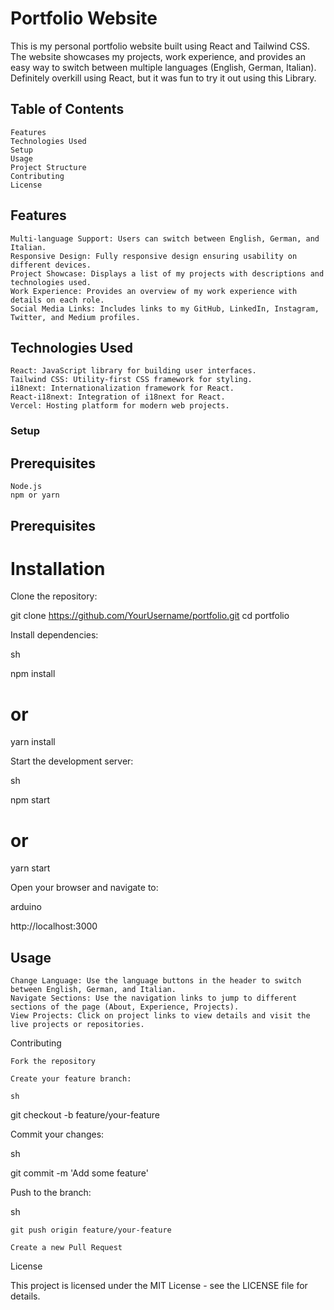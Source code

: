 # Portfolio Website

This is my personal portfolio website built using React and Tailwind CSS. The website showcases my projects, work experience, and provides an easy way to switch between multiple languages (English, German, Italian). Definitely overkill using React, but it was fun to try it out using this Library.

## Table of Contents

    Features
    Technologies Used
    Setup
    Usage
    Project Structure
    Contributing
    License

## Features

    Multi-language Support: Users can switch between English, German, and Italian.
    Responsive Design: Fully responsive design ensuring usability on different devices.
    Project Showcase: Displays a list of my projects with descriptions and technologies used.
    Work Experience: Provides an overview of my work experience with details on each role.
    Social Media Links: Includes links to my GitHub, LinkedIn, Instagram, Twitter, and Medium profiles.

## Technologies Used

    React: JavaScript library for building user interfaces.
    Tailwind CSS: Utility-first CSS framework for styling.
    i18next: Internationalization framework for React.
    React-i18next: Integration of i18next for React.
    Vercel: Hosting platform for modern web projects.

### Setup

## Prerequisites

    Node.js
    npm or yarn

## Prerequisites

# Installation

Clone the repository:

git clone https://github.com/YourUsername/portfolio.git
cd portfolio

Install dependencies:

sh

npm install
# or
yarn install

Start the development server:

sh

npm start
# or
yarn start

Open your browser and navigate to:

arduino

http://localhost:3000


## Usage

    Change Language: Use the language buttons in the header to switch between English, German, and Italian.
    Navigate Sections: Use the navigation links to jump to different sections of the page (About, Experience, Projects).
    View Projects: Click on project links to view details and visit the live projects or repositories.

Contributing

    Fork the repository

    Create your feature branch:

    sh

git checkout -b feature/your-feature

Commit your changes:

sh

git commit -m 'Add some feature'

Push to the branch:

sh

    git push origin feature/your-feature

    Create a new Pull Request

License

This project is licensed under the MIT License - see the LICENSE file for details.
